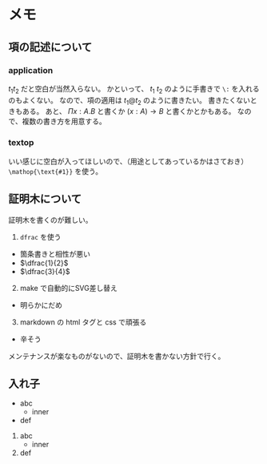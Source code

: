 # メモ
## 項の記述について
### application
$t_1 t_2$ だと空白が当然入らない。
かといって、 $t_1 \: t_2$ のように手書きで `\:` を入れるのもよくない。
なので、項の適用は $t_1 @ t_2$ のように書きたい。
書きたくないときもある。
あと、 $\Pi x: A. B$ と書くか $(x: A) \to B$ と書くかとかもある。
なので、複数の書き方を用意する。

### textop
いい感じに空白が入ってほしいので、（用途としてあっているかはさておき） `\mathop{\text{#1}}` を使う。

## 証明木について
証明木を書くのが難しい。
1. `dfrac` を使う
  - 箇条書きと相性が悪い
  - $\dfrac{1}{2}$
  - $\dfrac{3}{4}$
2. make で自動的にSVG差し替え
  - 明らかにだめ
3. markdown の html タグと css で頑張る
  - 辛そう

メンテナンスが楽なものがないので、証明木を書かない方針で行く。

## 入れ子
- abc
    - inner
- def

1. abc
    - inner
2. def
